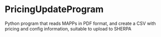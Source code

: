 # PricingUpdateProgram
Python program that reads MAPPs in PDF format, and create a CSV with pricing and config information, suitable to upload to SHERPA 
